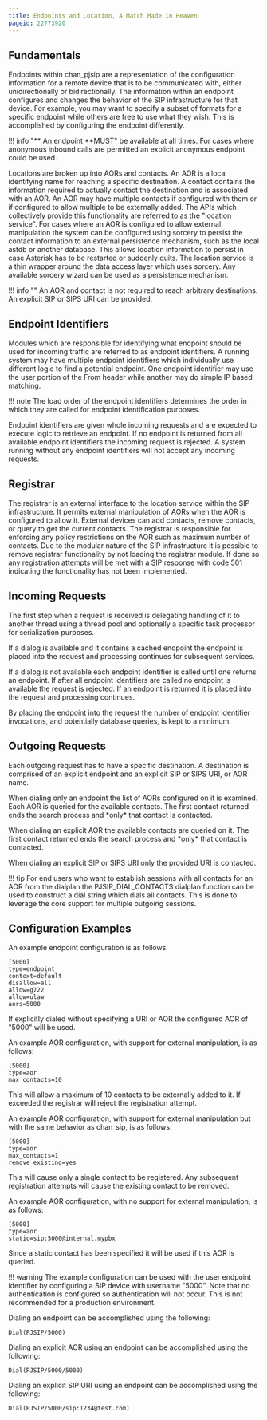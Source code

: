 ```yaml
---
title: Endpoints and Location, A Match Made in Heaven
pageid: 22773920
---
```


Fundamentals
------------

Endpoints within chan_pjsip are a representation of the configuration information for a remote device that is to be communicated with, either unidirectionally or bidirectionally. The information within an endpoint configures and changes the behavior of the SIP infrastructure for that device. For example, you may want to specify a subset of formats for a specific endpoint while others are free to use what they wish. This is accomplished by configuring the endpoint differently.

!!! info "**  An endpoint **MUST"
    be available at all times. For cases where anonymous inbound calls are permitted an explicit anonymous endpoint could be used.

[//]: # (end-info)

Locations are broken up into AORs and contacts. An AOR is a local identifying name for reaching a specific destination. A contact contains the information required to actually contact the destination and is associated with an AOR. An AOR may have multiple contacts if configured with them or if configured to allow multiple to be externally added. The APIs which collectively provide this functionality are referred to as the "location service". For cases where an AOR is configured to allow external manipulation the system can be configured using sorcery to persist the contact information to an external persistence mechanism, such as the local astdb or another database. This allows location information to persist in case Asterisk has to be restarted or suddenly quits. The location service is a thin wrapper around the data access layer which uses sorcery. Any available sorcery wizard can be used as a persistence mechanism.

!!! info ""
    An AOR and contact is not required to reach arbitrary destinations. An explicit SIP or SIPS URI can be provided.

[//]: # (end-info)

Endpoint Identifiers
--------------------

Modules which are responsible for identifying what endpoint should be used for incoming traffic are referred to as endpoint identifiers. A running system may have multiple endpoint identifiers which individually use different logic to find a potential endpoint. One endpoint identifier may use the user portion of the From header while another may do simple IP based matching.

!!! note 
    The load order of the endpoint identifiers determines the order in which they are called for endpoint identification purposes.

[//]: # (end-note)

Endpoint identifiers are given whole incoming requests and are expected to execute logic to retrieve an endpoint. If no endpoint is returned from all available endpoint identifiers the incoming request is rejected. A system running without any endpoint identifiers will not accept any incoming requests.

Registrar
---------

The registrar is an external interface to the location service within the SIP infrastructure. It permits external manipulation of AORs when the AOR is configured to allow it. External devices can add contacts, remove contacts, or query to get the current contacts. The registrar is responsible for enforcing any policy restrictions on the AOR such as maximum number of contacts. Due to the modular nature of the SIP infrastructure it is possible to remove registrar functionality by not loading the registrar module. If done so any registration attempts will be met with a SIP response with code 501 indicating the functionality has not been implemented.

Incoming Requests
-----------------

The first step when a request is received is delegating handling of it to another thread using a thread pool and optionally a specific task processor for serialization purposes.

If a dialog is available and it contains a cached endpoint the endpoint is placed into the request and processing continues for subsequent services.

If a dialog is not available each endpoint identifier is called until one returns an endpoint. If after all endpoint identifiers are called no endpoint is available the request is rejected. If an endpoint is returned it is placed into the request and processing continues.

By placing the endpoint into the request the number of endpoint identifier invocations, and potentially database queries, is kept to a minimum.

Outgoing Requests
-----------------

 Each outgoing request has to have a specific destination. A destination is comprised of an explicit endpoint and an explicit SIP or SIPS URI, or AOR name.

When dialing only an endpoint the list of AORs configured on it is examined. Each AOR is queried for the available contacts. The first contact returned ends the search process and \*only\* that contact is contacted.

When dialing an explicit AOR the available contacts are queried on it. The first contact returned ends the search process and \*only\* that contact is contacted.

When dialing an explicit SIP or SIPS URI only the provided URI is contacted.

!!! tip 
    For end users who want to establish sessions with all contacts for an AOR from the dialplan the PJSIP_DIAL_CONTACTS dialplan function can be used to construct a dial string which dials all contacts. This is done to leverage the core support for multiple outgoing sessions.

[//]: # (end-tip)

Configuration Examples
----------------------

An example endpoint configuration is as follows:

```
[5000]
type=endpoint
context=default
disallow=all
allow=g722
allow=ulaw
aors=5000

```

 If explicitly dialed without specifying a URI or AOR the configured AOR of "5000" will be used.

An example AOR configuration, with support for external manipulation, is as follows:

```
[5000]
type=aor
max_contacts=10

```

 This will allow a maximum of 10 contacts to be externally added to it. If exceeded the registrar will reject the registration attempt.

An example AOR configuration, with support for external manipulation but with the same behavior as chan_sip, is as follows:

```
[5000]
type=aor
max_contacts=1
remove_existing=yes

```

This will cause only a single contact to be registered. Any subsequent registration attempts will cause the existing contact to be removed.

An example AOR configuration, with no support for external manipulation, is as follows:

```
[5000]
type=aor
static=sip:5000@internal.mypbx

```

 Since a static contact has been specified it will be used if this AOR is queried.

!!! warning 
    The example configuration can be used with the user endpoint identifier by configuring a SIP device with username "5000". Note that no authentication is configured so authentication will not occur. This is not recommended for a production environment.

[//]: # (end-warning)

Dialing an endpoint can be accomplished using the following:

```
Dial(PJSIP/5000)

```

Dialing an explicit AOR using an endpoint can be accomplished using the following:

```
Dial(PJSIP/5000/5000)

```

Dialing an explicit SIP URI using an endpoint can be accomplished using the following:

```
Dial(PJSIP/5000/sip:1234@test.com)

```
